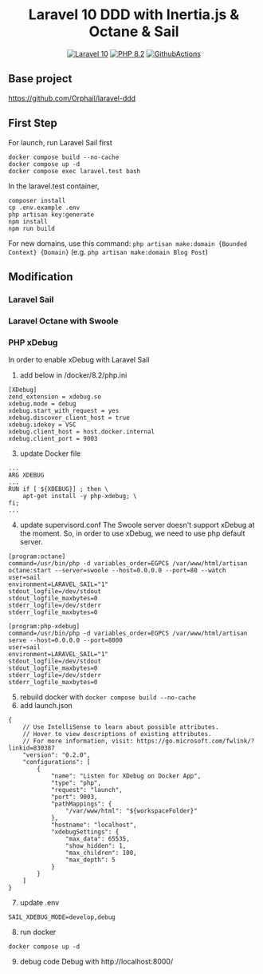 <h1 align="center">
  Laravel 10 DDD with Inertia.js & Octane & Sail
</h1>

<p align="center">
    <a href="https://laravel.com/"><img src="https://img.shields.io/badge/Laravel-10-FF2D20.svg?style=flat&logo=laravel" alt="Laravel 10"/></a>
    <a href="https://www.php.net/"><img src="https://img.shields.io/badge/PHP-8.2-777BB4.svg?style=flat&logo=php" alt="PHP 8.2"/></a>
    <a href="https://github.com/orphail/laravel-ddd/actions"><img src="https://github.com/younhoyoul/laravel-ddd/actions/workflows/laravel-tests.yml/badge.svg" alt="GithubActions"/></a>
</p>

## Base project
https://github.com/Orphail/laravel-ddd

## First Step 
For launch, run Laravel Sail first
```
docker compose build --no-cache
docker compose up -d
docker compose exec laravel.test bash
```
In the laravel.test container,
```
composer install
cp .env.example .env
php artisan key:generate
npm install
npm run build
```
For new domains, use this command: `php artisan make:domain {Bounded Context} {Domain}` (e.g. `php artisan make:domain Blog Post`)
## Modification
### Laravel Sail
### Laravel Octane with Swoole
### PHP xDebug
In order to enable xDebug with Laravel Sail
1. add below in /docker/8.2/php.ini
```
[XDebug]
zend_extension = xdebug.so
xdebug.mode = debug
xdebug.start_with_request = yes
xdebug.discover_client_host = true
xdebug.idekey = VSC
xdebug.client_host = host.docker.internal
xdebug.client_port = 9003
```
3. update Docker file
```
...
ARG XDEBUG
...
RUN if [ ${XDEBUG}] ; then \
    apt-get install -y php-xdebug; \
fi;
...
```
4. update supervisord.conf
The Swoole server doesn't support xDebug at the moment. So, in order to use xDebug, we need to use php default server.
```
[program:octane]
command=/usr/bin/php -d variables_order=EGPCS /var/www/html/artisan octane:start --server=swoole --host=0.0.0.0 --port=80 --watch
user=sail
environment=LARAVEL_SAIL="1"
stdout_logfile=/dev/stdout
stdout_logfile_maxbytes=0
stderr_logfile=/dev/stderr
stderr_logfile_maxbytes=0

[program:php-xdebug]
command=/usr/bin/php -d variables_order=EGPCS /var/www/html/artisan serve --host=0.0.0.0 --port=8000
user=sail
environment=LARAVEL_SAIL="1"
stdout_logfile=/dev/stdout
stdout_logfile_maxbytes=0
stderr_logfile=/dev/stderr
stderr_logfile_maxbytes=0
```
5. rebuild docker with `docker compose build --no-cache`
6. add launch.json
```
{
    // Use IntelliSense to learn about possible attributes.
    // Hover to view descriptions of existing attributes.
    // For more information, visit: https://go.microsoft.com/fwlink/?linkid=830387
    "version": "0.2.0",
    "configurations": [
        {
            "name": "Listen for XDebug on Docker App",
            "type": "php",
            "request": "launch",
            "port": 9003,
            "pathMappings": {
                "/var/www/html": "${workspaceFolder}"
            },
            "hostname": "localhost",
            "xdebugSettings": {
                "max_data": 65535,
                "show_hidden": 1,
                "max_children": 100,
                "max_depth": 5
            }
        }
    ]
}
```
7. update .env
```
SAIL_XDEBUG_MODE=develop,debug
```
8. run docker 
```
docker compose up -d
```
9. debug code
Debug with http://localhost:8000/
